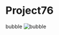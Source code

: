 # Project76
bubble
![bubble](https://github.com/leeseoyoung16/Project76/assets/101916673/6bebd780-b23d-465b-b816-d867c5e2b340)
